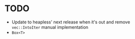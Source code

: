 # TODO

* Update to heapless' next release when it's out and remove `vec::IntoIter` manual implementation
* `Box<T>`

